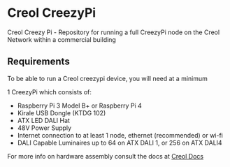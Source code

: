 # Creol CreezyPi
Creol Creezy Pi - Repository for running a full CreezyPi node on the Creol Network within a commercial building

## Requirements

To be able to run a Creol creezypi device, you will need at a minimum 

1 CreezyPi which consists of:

* Raspberry Pi 3 Model B+ or Raspberry Pi 4
* Kirale USB Dongle (KTDG 102)
* ATX LED DALI Hat 
* 48V Power Supply
* Internet connection to at least 1 node, ethernet (recommended) or wi-fi
* DALI Capable Luminaires up to 64 on ATX DALI 1, or 256 on ATX DALI4

For more info on hardware assembly consult the docs at [Creol Docs](https://creol.readthedocs.io/)

